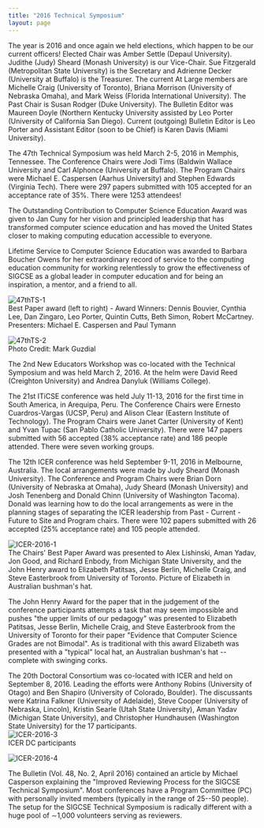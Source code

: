 ```yaml
---
title: "2016 Technical Symposium"
layout: page
---
```


The year is 2016 and once again we held elections, which happen to be
our current officers! Elected Chair was Amber Settle (Depaul
University). Judithe (Judy) Sheard (Monash University) is our
Vice-Chair. Sue Fitzgerald (Metropolitan State University) is the
Secretary and Adrienne Decker (University at Buffalo) is the Treasurer.
The current At Large members are Michelle Craig (University of Toronto),
Briana Morrison (University of Nebraska Omaha), and Mark Weiss (Florida
International University). The Past Chair is Susan Rodger (Duke
University). The Bulletin Editor was Maureen Doyle (Northern Kentucky
University assisted by Leo Porter (University of California San Diego).
Current (outgoing) Bulletin Editor is Leo Porter and Assistant Editor
(soon to be Chief) is Karen Davis (Miami University).

The 47th Technical Symposium was held March 2-5, 2016 in Memphis,
Tennessee. The Conference Chairs were Jodi Tims (Baldwin Wallace
University and Carl Alphonce (University at Buffalo). The Program Chairs
were Michael E. Caspersen (Aarhus University) and Stephen Edwards
(Virginia Tech). There were 297 papers submitted with 105 accepted for
an acceptance rate of 35%. There were 1253 attendees!

The Outstanding Contribution to Computer Science Education Award was
given to Jan Cuny for her vision and principled leadership that has
transformed computer science education and has moved the United States
closer to making computing education accessible to everyone.

Lifetime Service to Computer Science Education was awarded to Barbara
Boucher Owens for her extraordinary record of service to the computing
education community for working relentlessly to grow the effectiveness
of SIGCSE as a global leader in computer education and for being an
inspiration, a mentor, and a friend to all.

![47thTS-1](../files/images/50yearsofSIGCSE/47thTS-1.jpg)\
Best Paper award (left to right) - Award Winners: Dennis Bouvier,
Cynthia Lee, Dan Zingaro, Leo Porter, Quintin Cutts, Beth Simon, Robert
McCartney. Presenters: Michael E. Caspersen and Paul Tymann

![47thTS-2](../files/images/50yearsofSIGCSE/47thTS-2.jpg)\
Photo Credit: Mark Guzdial

The 2nd New Educators Workshop was co-located with the Technical
Symposium and was held March 2, 2016. At the helm were David Reed
(Creighton University) and Andrea Danyluk (Williams College).

The 21st ITiCSE conference was held July 11-13, 2016 for the first time
in South America, in Arequipa, Peru. The Conference Chairs were Ernesto
Cuardros-Vargas (UCSP, Peru) and Alison Clear (Eastern Institute of
Technology). The Program Chairs were Janet Carter (University of Kent)
and Yvan Tupac (San Pablo Catholic University). There were 147 papers
submitted with 56 accepted (38% acceptance rate) and 186 people
attended. There were seven working groups.

The 12th ICER conference was held September 9-11, 2016 in Melbourne,
Australia. The local arrangements were made by Judy Sheard (Monash
University). The Conference and Program Chairs were Brian Dorn
(University of Nebraska at Omaha), Judy Sheard (Monash University) and
Josh Tenenberg and Donald Chinn (University of Washington Tacoma).
Donald was learning how to do the local arrangements as were in the
planning stages of separating the ICER leadership from Past - Current -
Future to Site and Program chairs. There were 102 papers submitted with
26 accepted (25% acceptance rate) and 105 people attended.

![ICER-2016-1](../files/images/50yearsofSIGCSE/ICER-2016-1.jpg)\
The Chairs' Best Paper Award was presented to Alex Lishinski, Aman
Yadav, Jon Good, and Richard Enbody, from Michigan State University, and
the John Henry award to Elizabeth Patitsas, Jesse Berlin, Michelle
Craig, and Steve Easterbrook from University of Toronto. Picture of
Elizabeth in Australian bushman\'s hat.

The John Henry Award for the paper that in the judgement of the
conference participants attempts a task that may seem impossible and
pushes "the upper limits of our pedagogy" was presented to Elizabeth
Patitsas, Jesse Berlin, Michelle Craig, and Steve Easterbrook from the
University of Toronto for their paper "Evidence that Computer Science
Grades are not Bimodal". As is traditional with this award Elizabeth was
presented with a "typical" local hat, an Australian bushman's hat --
complete with swinging corks.

The 20th Doctoral Consortium was co-located with ICER and held on
September 8, 2016. Leading the efforts were Anthony Robins (University
of Otago) and Ben Shapiro (University of Colorado, Boulder). The
discussants were Katrina Falkner (University of Adelaide), Steve Cooper
(University of Nebraska, Lincoln), Kristin Searle (Utah State
University), Aman Yadav (Michigan State University), and Christopher
Hundhausen (Washington State University) for the 17 participants.\
![ICER-2016-3](../files/images/50yearsofSIGCSE/ICER-2016-3.jpg)\
ICER DC participants

![ICER-2016-4](../files/images/50yearsofSIGCSE/ICER-2016-4.jpg)

The Bulletin (Vol. 48, No. 2, April 2016) contained an article by
Michael Casperson explaining the \"Improved Reviewing Process for the
SIGCSE Technical Symposium\". Most conferences have a Program Committee
(PC) with personally invited members (typically in the range of 25\--50
people). The setup for the SIGCSE Technical Symposium is radically
different with a huge pool of ∼1,000 volunteers serving as reviewers.